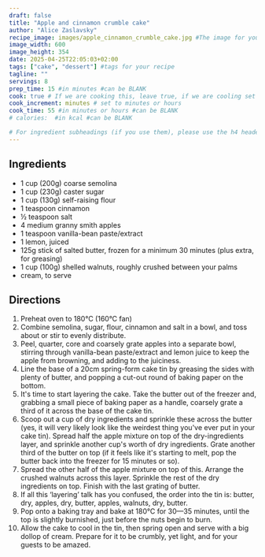 ```yaml
---
draft: false
title: "Apple and cinnamon crumble cake"
author: "Alice Zaslavsky"
recipe_image: images/apple_cinnamon_crumble_cake.jpg #The image for your recipe
image_width: 600
image_height: 354
date: 2025-04-25T22:05:03+02:00
tags: ["cake", "dessert"] #tags for your recipe
tagline: ""
servings: 8
prep_time: 15 #in minutes #can be BLANK
cook: true # If we are cooking this, leave true, if we are cooling set to false
cook_increment: minutes # set to minutes or hours
cook_time: 55 #in minutes or hours #can be BLANK
# calories:  #in kcal #can be BLANK

# For ingredient subheadings (if you use them), please use the h4 header.  For print view I have those elements targeted
---
```



## Ingredients

- 1 cup (200g) coarse semolina  
- 1 cup (230g) caster sugar  
- 1 cup (130g) self-raising flour 
- 1 teaspoon cinnamon 
- ½ teaspoon salt  
- 4 medium granny smith apples 
- 1 teaspoon vanilla-bean paste/extract 
- 1 lemon, juiced 
- 125g stick of salted butter, frozen for a minimum 30 minutes (plus extra, for greasing) 
- 1 cup (100g) shelled walnuts, roughly crushed between your palms 
- cream, to serve 

## Directions

1. Preheat oven to 180°C (160°C fan)
2. Combine semolina, sugar, flour, cinnamon and salt in a bowl, and toss about or stir to evenly distribute.
3. Peel, quarter, core and coarsely grate apples into a separate bowl, stirring through vanilla-bean paste/extract and lemon juice to keep the apple from browning, and adding to the juiciness. 
4. Line the base of a 20cm spring-form cake tin by greasing the sides with plenty of butter, and popping a cut-out round of baking paper on the bottom.
5. It's time to start layering the cake. Take the butter out of the freezer and, grabbing a small piece of baking paper as a handle, coarsely grate a third of it across the base of the cake tin.
6. Scoop out a cup of dry ingredients and sprinkle these across the butter (yes, it will very likely look like the weirdest thing you've ever put in your cake tin). Spread half the apple mixture on top of the dry-ingredients layer, and sprinkle another cup's worth of dry ingredients. Grate another third of the butter on top (if it feels like it's starting to melt, pop the butter back into the freezer for 15 minutes or so). 
7. Spread the other half of the apple mixture on top of this. Arrange the crushed walnuts across this layer. Sprinkle the rest of the dry ingredients on top. Finish with the last grating of butter. 
8. If all this ‘layering’ talk has you confused, the order into the tin is: butter, dry, apples, dry, butter, apples, walnuts, dry, butter.  
9. Pop onto a baking tray and bake at 180°C for 30—35 minutes, until the top is slightly burnished, just before the nuts begin to burn.
10. Allow the cake to cool in the tin, then spring open and serve with a big dollop of cream. Prepare for it to be crumbly, yet light, and for your guests to be amazed.